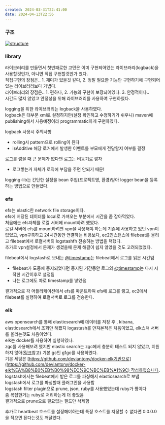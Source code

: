 ```yaml
---
created: 2024-03-31T22:41:00
date: 2024-04-13T22:56
---
```

### 구조

[![structure](https://user-images.githubusercontent.com/58648988/259431652-79424eda-d632-47e7-9f1e-a981c288b49f.png)](https://user-images.githubusercontent.com/58648988/259431652-79424eda-d632-47e7-9f1e-a981c288b49f.png)

### library

라이브러리를 만들면서 첫번째로한 고민은 이미 구현되어있는 라이브러리(logback)을 사용할것인가, 아니면 직접 구현할것인가 였다.  
직접구현의 장점은.. 1. 재미가 있을것 같다, 2. 정말 필요한 기능만 구현하기에 구현되어있는 라이브러리보다 가볍다.  
라이브러리의 장점은.. 1. 편하다, 2. 기능의 구현이 보장되어있다. 3. 안정적이다..  
시간도 많지 않았고 안정성을 위해 라이브러리를 사용하여 구현하였다.

logging을 위한 라이브러리는 logback을 사용하였다.  
logback은 대부분 xml로 설정하지만(설정 확인하고 수정하기가 쉬우니) maven에 publishing해서 사용예정이라 programmatic하게 구현하였다.

logback 사용시 주의사항

- rolling시 pattern으로 rolling이 된다
- isAdditive 해당 로거에서 발생한 이벤트를 부모에게 전달할지 여부를 결정

로그를 쌓을 때 큰 문제가 없다면 로그는 비동기로 쌓자

- 로그쌓는거 자체가 로직에 부담을 주면 안되기 때문!

logging-lib는 간단한 설정을 bean 주입(프로젝트명, 환경)받아 logger bean을 등록하는 방법으로 만들었다.

### efs

efs는 elastic한 network file storage이다.  
efs에 저장된 데이터를 local로 가져오는 부분에서 시간을 좀 잡아먹었다.  
처음에는 efs자체를 로컬 서버에 mount하려 했었다.  
로컬 서버에 efs를 mount하려면 vpn을 사용해야 하는데 기존에 사용하고 있던 vpn이 없었고, vpn구축하고 24시간동안 연결하는 비용보다, ec2인스턴스에 filebeat를 올리고 filebeat에서 로컬서버의 logstashfh 전송하는 방법을 택했다.  
추가로 vpn설정에서 문제가 생겼을때 문제 해결이 쉽지 않았을 것도 고려되었었다.

filebeat에서 logstash로 보내는 [@timestamp](https://github.com/timestamp)는 filebeat에서 로그를 읽은 시간임

- filebeat가 도중에 중지되었다면 중지된 기간동안 로그의 [@timestamp](https://github.com/timestamp)는 다시 시작한 시간이후로 설정됨
- 나는 로그에도 따로 timestamp를 넣었음

결과적으로 각 어플리케이션에서 efs를 마운트하여 efs에 로그를 쌓고, ec2에서 filebeat를 실행하여 로컬서버로 로그를 전송한다.

### elk

aws opensearch를 통해 elasticsearch에 데이터를 저장 후 , kibana, elasticsearch에서 조회만 해봤지 logastash를 만져본적은 처음이었고, elk스택 서버를 올리는것도 처음이었다.  
elk는 docker를 사용하여 실행하였다.  
zgc를 사용해보려 했지만 elastic search는 zgc에서 충분히 테스트 되지 않았고, 지원하지 않아([링크](https://github.com/elastic/elasticsearch/issues/58989)참고) 기본 gc인 g1gc를 사용하였다.  
기본 세팅은 [https://github.com/deviantony/docker-elk기반으로](https://github.com/deviantony/docker-elk%EA%B8%B0%EB%B0%98%EC%9C%BC%EB%A1%9C) 작성하였습니다.  
logstash에서는 filebeat에서 받은 로그를 파싱해서 elasticsearch로 보냄  
logstash에서 로그를 파싱할때 플러그인을 사용함  
logstash filter plugin으로 prune, json, ruby를 사용했었는데 ruby가 짱이다  
좀 복잡한거는 ruby로 처리하는게 더 좋았음  
결과적으로 prune으로 필요없는 필드만 삭제함

추가로 heartbeat 호스트를 설정해야하는데 특정 호스트를 지정할 수 없다면 0.0.0.0을 적으면 된다는것도 깨달았다.